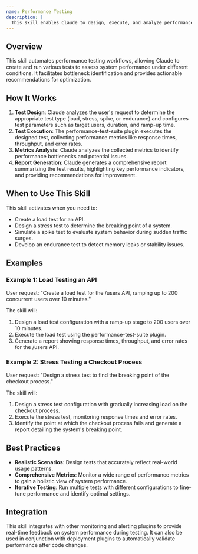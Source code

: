 ```yaml
---
name: Performance Testing
description: |
  This skill enables Claude to design, execute, and analyze performance tests using the performance-test-suite plugin. It is activated when the user requests load testing, stress testing, spike testing, or endurance testing, and when discussing performance metrics such as response time, throughput, and error rates. It identifies performance bottlenecks related to CPU, memory, database, or network issues. The plugin provides comprehensive reporting, including percentiles, graphs, and recommendations.
---
```


## Overview

This skill automates performance testing workflows, allowing Claude to create and run various tests to assess system performance under different conditions. It facilitates bottleneck identification and provides actionable recommendations for optimization.

## How It Works

1. **Test Design**: Claude analyzes the user's request to determine the appropriate test type (load, stress, spike, or endurance) and configures test parameters such as target users, duration, and ramp-up time.
2. **Test Execution**: The performance-test-suite plugin executes the designed test, collecting performance metrics like response times, throughput, and error rates.
3. **Metrics Analysis**: Claude analyzes the collected metrics to identify performance bottlenecks and potential issues.
4. **Report Generation**: Claude generates a comprehensive report summarizing the test results, highlighting key performance indicators, and providing recommendations for improvement.

## When to Use This Skill

This skill activates when you need to:
- Create a load test for an API.
- Design a stress test to determine the breaking point of a system.
- Simulate a spike test to evaluate system behavior during sudden traffic surges.
- Develop an endurance test to detect memory leaks or stability issues.

## Examples

### Example 1: Load Testing an API

User request: "Create a load test for the /users API, ramping up to 200 concurrent users over 10 minutes."

The skill will:
1. Design a load test configuration with a ramp-up stage to 200 users over 10 minutes.
2. Execute the load test using the performance-test-suite plugin.
3. Generate a report showing response times, throughput, and error rates for the /users API.

### Example 2: Stress Testing a Checkout Process

User request: "Design a stress test to find the breaking point of the checkout process."

The skill will:
1. Design a stress test configuration with gradually increasing load on the checkout process.
2. Execute the stress test, monitoring response times and error rates.
3. Identify the point at which the checkout process fails and generate a report detailing the system's breaking point.

## Best Practices

- **Realistic Scenarios**: Design tests that accurately reflect real-world usage patterns.
- **Comprehensive Metrics**: Monitor a wide range of performance metrics to gain a holistic view of system performance.
- **Iterative Testing**: Run multiple tests with different configurations to fine-tune performance and identify optimal settings.

## Integration

This skill integrates with other monitoring and alerting plugins to provide real-time feedback on system performance during testing. It can also be used in conjunction with deployment plugins to automatically validate performance after code changes.